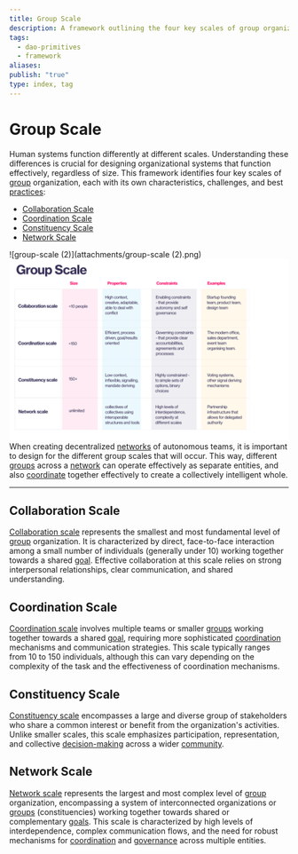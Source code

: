 ```yaml
---
title: Group Scale
description: A framework outlining the four key scales of group organization, tailored for DAO contexts.
tags:
  - dao-primitives
  - framework
aliases: 
publish: "true"
type: index, tag
---
```


# Group Scale

Human systems function differently at different scales. Understanding these differences is crucial for designing organizational systems that function effectively, regardless of size. This framework identifies four key scales of [group](tags/groups.md) organization, each with its own characteristics, challenges, and best [practices](tags/practices.md):

- [Collaboration Scale](artifacts/guides/dao-primitives-framework/group-scale/collaboration-scale.md)
- [Coordination Scale](artifacts/guides/dao-primitives-framework/group-scale/coordination-scale.md)
- [Constituency Scale](artifacts/guides/dao-primitives-framework/group-scale/constituency-scale.md)
- [Network Scale](artifacts/guides/dao-primitives-framework/group-scale/network-scale.md)


![group-scale (2)](attachments/group-scale (2).png)
![group-scales](attachments/group-scale.png)
When creating decentralized [networks](tags/networks.md) of autonomous teams, it is important to design for the different group scales that will occur. This way, different [groups](tags/groups.md) across a [network](tags/networks.md) can operate effectively as separate entities, and also [coordinate](tags/coordination.md) together effectively to create a collectively intelligent whole.

---

## Collaboration Scale

[Collaboration scale](artifacts/guides/dao-primitives-framework/group-scale/collaboration-scale.md) represents the smallest and most fundamental level of [group](tags/groups.md) organization. It is characterized by direct, face-to-face interaction among a small number of individuals (generally under 10) working together towards a shared [goal](tags/purpose.md). Effective collaboration at this scale relies on strong interpersonal relationships, clear communication, and shared understanding.

## Coordination Scale

[Coordination scale](artifacts/guides/dao-primitives-framework/group-scale/coordination-scale.md) involves multiple teams or smaller [groups](tags/groups.md) working together towards a shared [goal](tags/purpose.md), requiring more sophisticated [coordination](tags/coordination.md) mechanisms and communication strategies. This scale typically ranges from 10 to 150 individuals, although this can vary depending on the complexity of the task and the effectiveness of coordination mechanisms.

## Constituency Scale

[Constituency scale](artifacts/guides/dao-primitives-framework/group-scale/constituency-scale.md) encompasses a large and diverse group of stakeholders who share a common interest or benefit from the organization's activities. Unlike smaller scales, this scale emphasizes participation, representation, and collective [decision-making](tags/decisions.md) across a wider [community](tags/community.md).

## Network Scale

[Network scale](artifacts/guides/dao-primitives-framework/group-scale/network-scale.md) represents the largest and most complex level of [group](tags/groups.md) organization, encompassing a system of interconnected organizations or [groups](tags/groups.md) (constituencies) working together towards shared or complementary [goals](tags/purpose.md). This scale is characterized by high levels of interdependence, complex communication flows, and the need for robust mechanisms for [coordination](tags/coordination.md) and [governance](tags/governance.md) across multiple entities.



